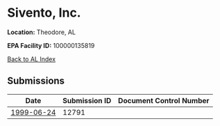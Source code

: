 # Sivento, Inc.

**Location:** Theodore, AL

**EPA Facility ID:** 100000135819

[Back to AL Index](../../index.md)

## Submissions

| Date | Submission ID | Document Control Number |
|------|--------------|-------------------------|
| [1999-06-24](submissions/12791.md) | 12791 |  |
